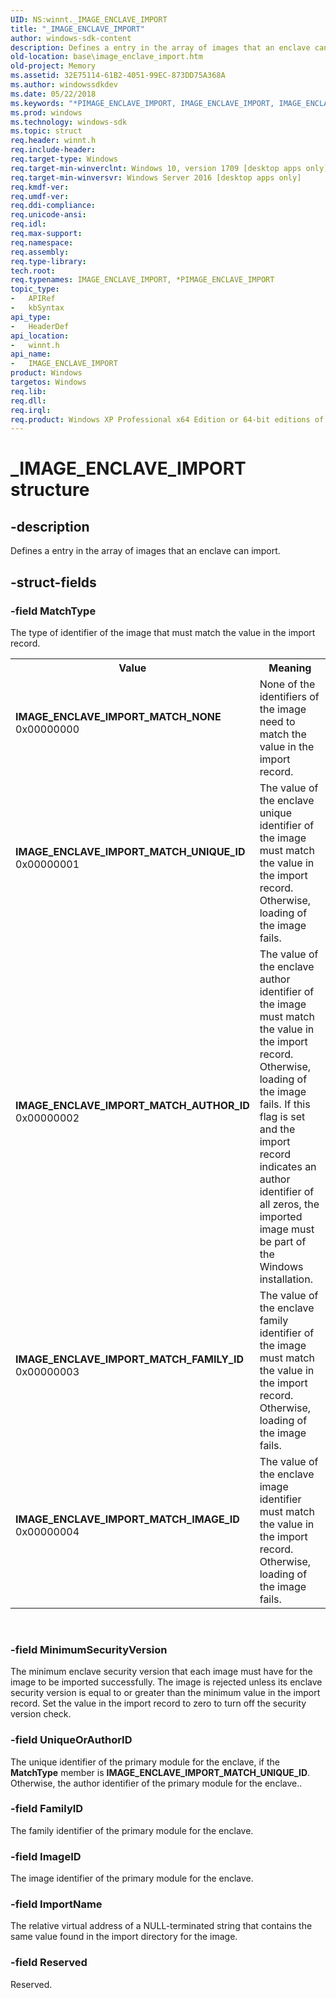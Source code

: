 ```yaml
---
UID: NS:winnt._IMAGE_ENCLAVE_IMPORT
title: "_IMAGE_ENCLAVE_IMPORT"
author: windows-sdk-content
description: Defines a entry in the array of images that an enclave can import.
old-location: base\image_enclave_import.htm
old-project: Memory
ms.assetid: 32E75114-61B2-4051-99EC-873DD75A368A
ms.author: windowssdkdev
ms.date: 05/22/2018
ms.keywords: "*PIMAGE_ENCLAVE_IMPORT, IMAGE_ENCLAVE_IMPORT, IMAGE_ENCLAVE_IMPORT structure, IMAGE_ENCLAVE_IMPORT_MATCH_AUTHOR_ID, IMAGE_ENCLAVE_IMPORT_MATCH_FAMILY_ID, IMAGE_ENCLAVE_IMPORT_MATCH_IMAGE_ID, IMAGE_ENCLAVE_IMPORT_MATCH_NONE, IMAGE_ENCLAVE_IMPORT_MATCH_UNIQUE_ID, PIMAGE_ENCLAVE_IMPORT, PIMAGE_ENCLAVE_IMPORT structure pointer, _IMAGE_ENCLAVE_IMPORT, base.image_enclave_import, winnt/IMAGE_ENCLAVE_IMPORT, winnt/PIMAGE_ENCLAVE_IMPORT"
ms.prod: windows
ms.technology: windows-sdk
ms.topic: struct
req.header: winnt.h
req.include-header: 
req.target-type: Windows
req.target-min-winverclnt: Windows 10, version 1709 [desktop apps only]
req.target-min-winversvr: Windows Server 2016 [desktop apps only]
req.kmdf-ver: 
req.umdf-ver: 
req.ddi-compliance: 
req.unicode-ansi: 
req.idl: 
req.max-support: 
req.namespace: 
req.assembly: 
req.type-library: 
tech.root: 
req.typenames: IMAGE_ENCLAVE_IMPORT, *PIMAGE_ENCLAVE_IMPORT
topic_type:
-	APIRef
-	kbSyntax
api_type:
-	HeaderDef
api_location:
-	winnt.h
api_name:
-	IMAGE_ENCLAVE_IMPORT
product: Windows
targetos: Windows
req.lib: 
req.dll: 
req.irql: 
req.product: Windows XP Professional x64 Edition or 64-bit editions of     Windows Server 2003
---
```


# _IMAGE_ENCLAVE_IMPORT structure


## -description


Defines a entry in the array of images that an enclave can import.


## -struct-fields




### -field MatchType

The type of identifier of the image that must match the value in the import record.

<table>
<tr>
<th>Value</th>
<th>Meaning</th>
</tr>
<tr>
<td width="40%"><a id="IMAGE_ENCLAVE_IMPORT_MATCH_NONE"></a><a id="image_enclave_import_match_none"></a><dl>
<dt><b>IMAGE_ENCLAVE_IMPORT_MATCH_NONE</b></dt>
<dt>0x00000000</dt>
</dl>
</td>
<td width="60%">
None of the identifiers of the image need to match the value in the import record.

</td>
</tr>
<tr>
<td width="40%"><a id="IMAGE_ENCLAVE_IMPORT_MATCH_UNIQUE_ID"></a><a id="image_enclave_import_match_unique_id"></a><dl>
<dt><b>IMAGE_ENCLAVE_IMPORT_MATCH_UNIQUE_ID</b></dt>
<dt>0x00000001</dt>
</dl>
</td>
<td width="60%">
The value of the enclave unique identifier of the image must match the value in the import record. Otherwise, loading of the image fails.

</td>
</tr>
<tr>
<td width="40%"><a id="IMAGE_ENCLAVE_IMPORT_MATCH_AUTHOR_ID"></a><a id="image_enclave_import_match_author_id"></a><dl>
<dt><b>IMAGE_ENCLAVE_IMPORT_MATCH_AUTHOR_ID</b></dt>
<dt>0x00000002</dt>
</dl>
</td>
<td width="60%">
The value of the enclave author identifier of the image must match the value in the import record. Otherwise, loading of the image fails. If this flag is set and the import record indicates an author identifier of all zeros, the imported image must be part of the Windows installation.

</td>
</tr>
<tr>
<td width="40%"><a id="IMAGE_ENCLAVE_IMPORT_MATCH_FAMILY_ID"></a><a id="image_enclave_import_match_family_id"></a><dl>
<dt><b>IMAGE_ENCLAVE_IMPORT_MATCH_FAMILY_ID</b></dt>
<dt>0x00000003</dt>
</dl>
</td>
<td width="60%">
The value of the enclave family identifier of the image must match the value in the import record. Otherwise, loading of the image fails.

</td>
</tr>
<tr>
<td width="40%"><a id="IMAGE_ENCLAVE_IMPORT_MATCH_IMAGE_ID"></a><a id="image_enclave_import_match_image_id"></a><dl>
<dt><b>IMAGE_ENCLAVE_IMPORT_MATCH_IMAGE_ID</b></dt>
<dt>0x00000004</dt>
</dl>
</td>
<td width="60%">
The value of the enclave image identifier must match the value in the import record. Otherwise, loading of the image fails.

</td>
</tr>
</table>
 


### -field MinimumSecurityVersion

The minimum enclave security version that each image must have for the image to be imported successfully. The image is rejected unless its enclave security version is equal to or greater than the minimum value in the import record.  Set the value in the import record to zero to turn off the security version check. 


### -field UniqueOrAuthorID

The unique identifier of the primary module for the enclave, if the <b>MatchType</b> member is <b>IMAGE_ENCLAVE_IMPORT_MATCH_UNIQUE_ID</b>. Otherwise, the author identifier of the primary module for the enclave..


### -field FamilyID

The family identifier of the primary module for the enclave.


### -field ImageID

The image identifier of the primary module for the enclave.


### -field ImportName

The relative virtual address of a NULL-terminated string that contains the same value found in the import directory for the image.


### -field Reserved

Reserved.

